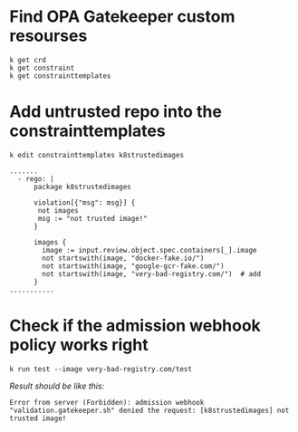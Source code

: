 # Find OPA Gatekeeper custom resourses
```
k get crd
k get constraint
k get constrainttemplates
```

# Add untrusted repo into the constrainttemplates
```
k edit constrainttemplates k8strustedimages
```
```
.......
  - rego: |
      package k8strustedimages

      violation[{"msg": msg}] {
       not images
       msg := "not trusted image!"
      }

      images {
        image := input.review.object.spec.containers[_].image
        not startswith(image, "docker-fake.io/")
        not startswith(image, "google-gcr-fake.com/")
        not startswith(image, "very-bad-registry.com/")  # add
      }
...........
```

# Check if the admission webhook policy works right
```
k run test --image very-bad-registry.com/test
```
*Result should be like this:*
```
Error from server (Forbidden): admission webhook "validation.gatekeeper.sh" denied the request: [k8strustedimages] not trusted image!
```
